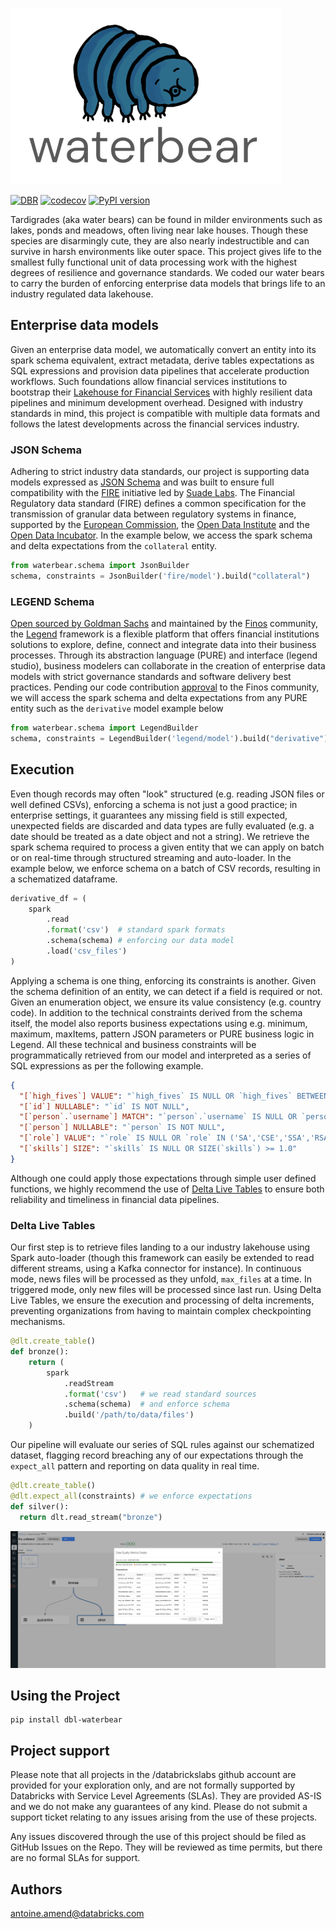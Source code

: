 ![](images/waterbear-small.png)

[![DBR](https://img.shields.io/badge/DBR-9.1_ML-green)]()
[![codecov](https://codecov.io/gh/databrickslabs/waterbear/branch/master/graph/badge.svg)](https://codecov.io/gh/databrickslabs/watergrade)
[![PyPI version](https://badge.fury.io/py/dbl-waterbear.svg)](https://badge.fury.io/py/watergrade)

Tardigrades (aka water bears) can be found in milder environments such as lakes, ponds and meadows, often living near 
lake houses. Though these species are disarmingly cute, they are also nearly indestructible and can survive in harsh 
environments like outer space. This project gives life to the smallest fully functional unit of data processing work 
with the highest degrees of resilience and governance standards. We coded our water bears to carry the burden of 
enforcing enterprise data models that brings life to an industry regulated data lakehouse.

## Enterprise data models

Given an enterprise data model, we automatically convert an entity into its spark schema equivalent, extract metadata, 
derive tables expectations as SQL expressions and provision data pipelines that accelerate production workflows.
Such foundations allow financial services institutions to bootstrap their 
[Lakehouse for Financial Services](https://databricks.com/solutions/industries/financial-services) with 
highly resilient data pipelines and minimum development overhead. Designed with industry standards in mind, this project
is compatible with multiple data formats and follows the latest developments across the financial services industry.

### JSON Schema

Adhering to strict industry data standards, our project is supporting data models expressed as 
[JSON Schema](https://json-schema.org/) and was built to ensure full compatibility with the 
[FIRE](https://suade.org/fire/manifesto/) initiative led by [Suade Labs](https://suade.org/).
The Financial Regulatory data standard (FIRE) defines a common specification for the transmission of granular data 
between regulatory systems in finance, supported by the [European Commission](http://ec.europa.eu/index_en.htm), 
the [Open Data Institute](http://opendata.institute/) and the [Open Data Incubator](https://opendataincubator.eu/). 
In the example below, we access the spark schema and delta expectations from the `collateral` entity.

```python
from waterbear.schema import JsonBuilder
schema, constraints = JsonBuilder('fire/model').build("collateral")
```

### LEGEND Schema

[Open sourced by Goldman Sachs](https://www.finos.org/press/goldman-sachs-open-sources-its-data-modeling-platform-through-finos) 
and maintained by the [Finos](https://www.finos.org/) community, the [Legend](https://legend.finos.org/) framework 
is a flexible platform that offers financial institutions solutions to explore, define, connect and integrate data into 
their business processes. Through its abstraction language (PURE) and interface (legend studio), business modelers can 
collaborate in the creation of enterprise data models with strict governance standards and software delivery best 
practices. Pending our code contribution [approval](https://github.com/finos-labs/legend-delta) to the Finos community, 
we will access the spark schema and delta expectations from any PURE entity such as the `derivative` model example below

```python
from waterbear.schema import LegendBuilder
schema, constraints = LegendBuilder('legend/model').build("derivative")
```

## Execution

Even though records may often "look" structured (e.g. reading JSON files or well defined CSVs), 
enforcing a schema is not just a good practice; in enterprise settings, it guarantees any missing field is still 
expected, unexpected fields are discarded and data types are fully evaluated (e.g. a date should be treated as a date 
object and not a string). We retrieve the spark schema required to process a given entity that we can apply on batch 
or on real-time through structured streaming and auto-loader. In the example below, we enforce schema on a batch of 
CSV records, resulting in a schematized dataframe.

```python
derivative_df = (
    spark
        .read
        .format('csv')  # standard spark formats
        .schema(schema) # enforcing our data model
        .load('csv_files')
)
```

Applying a schema is one thing, enforcing its constraints is another. Given the schema definition of an entity, 
we can detect if a field is required or not. Given an enumeration object, we ensure its value consistency 
(e.g. country code). In addition to the technical constraints derived from the schema itself, the model also reports 
business expectations using e.g. minimum, maximum, maxItems, pattern JSON parameters or PURE business logic in Legend. 
All these technical and business constraints will be programmatically retrieved from our model and interpreted 
as a series of SQL expressions as per the following example.

```json
{
  "[`high_fives`] VALUE": "`high_fives` IS NULL OR `high_fives` BETWEEN 1.0 AND 300.0",
  "[`id`] NULLABLE": "`id` IS NOT NULL",
  "[`person`.`username`] MATCH": "`person`.`username` IS NULL OR `person`.`username` RLIKE '^[a-z0-9]{2,}$'",
  "[`person`] NULLABLE": "`person` IS NOT NULL",
  "[`role`] VALUE": "`role` IS NULL OR `role` IN ('SA','CSE','SSA','RSA')",
  "[`skills`] SIZE": "`skills` IS NULL OR SIZE(`skills`) >= 1.0"
}
```

Although one could apply those expectations through simple user defined functions, we highly recommend
the use of [Delta Live Tables](https://databricks.com/product/delta-live-tables) to ensure both reliability and 
timeliness in financial data pipelines.

### Delta Live Tables

Our first step is to retrieve files landing to a our industry lakehouse using Spark auto-loader 
(though this framework can easily be extended to read different streams, using a Kafka connector for instance). 
In continuous mode, news files will be processed as they unfold, `max_files` at a time. 
In triggered mode, only new files will be processed since last run. 
Using Delta Live Tables, we ensure the execution and processing of delta increments, preventing organizations 
from having to maintain complex checkpointing mechanisms.

```python
@dlt.create_table()
def bronze():
    return (
        spark
            .readStream
            .format('csv')   # we read standard sources
            .schema(schema)  # and enforce schema
            .build('/path/to/data/files')
    )
```

Our pipeline will evaluate our series of SQL rules against our schematized dataset, 
flagging record breaching any of our expectations through the `expect_all` pattern and reporting on data quality 
in real time. 

```python
@dlt.create_table()
@dlt.expect_all(constraints) # we enforce expectations
def silver():
  return dlt.read_stream("bronze")
```

![](images/pipeline_processing.png)

## Using the Project

```shell
pip install dbl-waterbear
```

## Project support
Please note that all projects in the /databrickslabs github account are provided for your exploration only, and are not formally supported by Databricks with Service Level Agreements (SLAs). They are provided AS-IS and we do not make any guarantees of any kind. Please do not submit a support ticket relating to any issues arising from the use of these projects.

Any issues discovered through the use of this project should be filed as GitHub Issues on the Repo. They will be reviewed as time permits, but there are no formal SLAs for support.

## Authors
<antoine.amend@databricks.com>